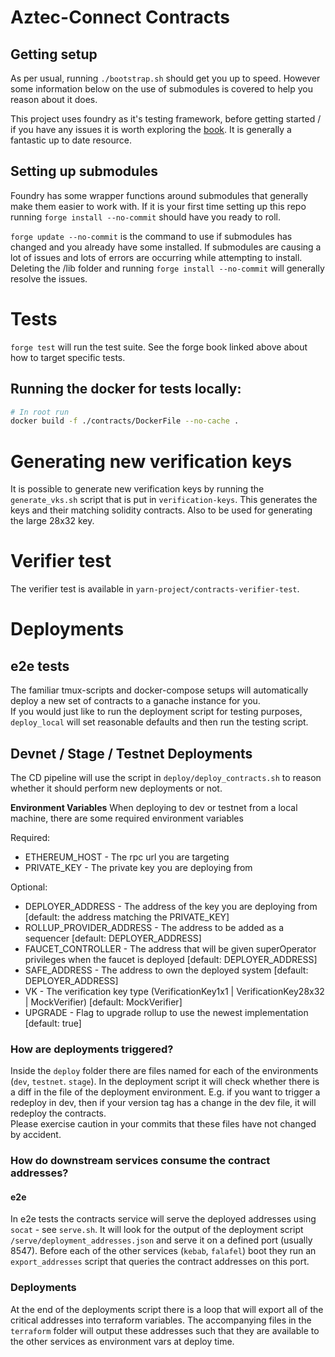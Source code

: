 # Aztec-Connect Contracts

## Getting setup

As per usual, running `./bootstrap.sh` should get you up to speed. However some information below on the use of submodules is covered to help you reason about it does.

This project uses foundry as it's testing framework, before getting started / if you have any issues it is worth exploring the [book](https://book.getfoundry.sh/). It is generally a fantastic up to date resource.

## Setting up submodules

Foundry has some wrapper functions around submodules that generally make them easier to work with. If it is your first time setting up this repo running `forge install --no-commit` should have you ready to roll.

`forge update --no-commit` is the command to use if submodules has changed and you already have some installed. If submodules are causing a lot of issues and lots of errors are occurring while attempting to install. Deleting the /lib folder and running `forge install --no-commit` will generally resolve the issues.

# Tests

`forge test` will run the test suite. See the forge book linked above about how to target specific tests.

## Running the docker for tests locally:

```bash
# In root run
docker build -f ./contracts/DockerFile --no-cache .
```

# Generating new verification keys

It is possible to generate new verification keys by running the `generate_vks.sh` script that is put in `verification-keys`. This generates the keys and their matching solidity contracts. Also to be used for generating the large 28x32 key.

# Verifier test

The verifier test is available in `yarn-project/contracts-verifier-test`.

# Deployments

## e2e tests

The familiar tmux-scripts and docker-compose setups will automatically deploy a new set of contracts to a ganache instance for you.  
If you would just like to run the deployment script for testing purposes, `deploy_local` will set reasonable defaults and then run the testing script.

## Devnet / Stage / Testnet Deployments

The CD pipeline will use the script in `deploy/deploy_contracts.sh` to reason whether it should perform new deployments or not.

**Environment Variables**
When deploying to dev or testnet from a local machine, there are some required environment variables

Required:

- ETHEREUM_HOST - The rpc url you are targeting
- PRIVATE_KEY - The private key you are deploying from

Optional:

- DEPLOYER_ADDRESS - The address of the key you are deploying from [default: the address matching the PRIVATE_KEY]
- ROLLUP_PROVIDER_ADDRESS - The address to be added as a sequencer [default: DEPLOYER_ADDRESS]
- FAUCET_CONTROLLER - The address that will be given superOperator privileges when the faucet is deployed [default: DEPLOYER_ADDRESS]
- SAFE_ADDRESS - The address to own the deployed system [default: DEPLOYER_ADDRESS]
- VK - The verification key type (VerificationKey1x1 | VerificationKey28x32 | MockVerifier) [default: MockVerifier]
- UPGRADE - Flag to upgrade rollup to use the newest implementation [default: true]

### How are deployments triggered?

Inside the `deploy` folder there are files named for each of the environments (`dev`, `testnet`. `stage`). In the deployment script it will check whether there is a diff in the file of the deployment environment. E.g. if you want to trigger a redeploy in dev, then if your version tag has a change in the dev file, it will redeploy the contracts.  
Please exercise caution in your commits that these files have not changed by accident.

### How do downstream services consume the contract addresses?

#### e2e

In e2e tests the contracts service will serve the deployed addresses using `socat` - see `serve.sh`. It will look for the output of the deployment script `/serve/deployment_addresses.json` and serve it on a defined port (usually 8547). Before each of the other services (`kebab`, `falafel`) boot they run an `export_addresses` script that queries the contract addresses on this port.

### Deployments

At the end of the deployments script there is a loop that will export all of the critical addresses into terraform variables. The accompanying files in the `terraform` folder will output these addresses such that they are available to the other services as environment vars at deploy time.
